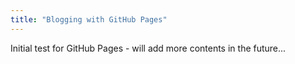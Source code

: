 ```yaml
---
title: "Blogging with GitHub Pages"
---
```


Initial test for GitHub Pages - will add more contents in the future...
